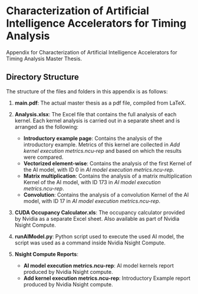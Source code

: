 # Characterization of Artificial Intelligence Accelerators for Timing Analysis 
Appendix for Characterization of Artificial Intelligence Accelerators for Timing Analysis Master Thesis. 

## Directory Structure
The structure of the files and folders in this appendix is as follows: 
1. **main.pdf**: The actual master thesis as a pdf file, compiled from LaTeX. 
2. **Analysis.xlsx**: The Excel file that contains the full analysis of each kernel. Each kernel analysis is carried out in a separate sheet and is arranged as the following:
	- **Introductory example page**: Contains the analysis of the introductory example. Metrics of this kernel are collected in *Add kernel execution metrics.ncu-rep* and based on which the results were compared. 
	- **Vectorized element-wise**: Contains the analysis of the first Kernel of the AI model, with ID 0 in *AI model execution metrics.ncu-rep*.
	- **Matrix multiplication**: Contains the analysis of a matrix multiplication Kernel of the AI model, with ID 173 in *AI model execution metrics.ncu-rep*.
	- **Convolution**: Contains the analysis of a convolution Kernel of the AI model, with ID 17 in *AI model execution metrics.ncu-rep*.
	
3. **CUDA Occupancy Calculator.xls**: The occupancy calculator provided by Nvidia as a separate Excel sheet. Also available as part of Nvidia Nsight Compute.

4. **runAIModel.py**: Python script used to execute the used AI model, the script was used as a command inside Nvidia Nsight Compute.

5. **Nsight Compute Reports**:
	- **AI model execution metrics.ncu-rep**: AI model kernels report produced by Nvidia Nsight compute.
	- **Add kernel execution metrics.ncu-rep**: Introductory Example report produced by Nvidia Nsight compute. 

 
